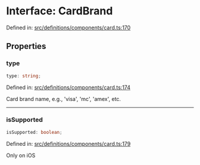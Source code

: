 # Interface: CardBrand

Defined in: [src/definitions/components/card.ts:170](https://github.com/Fiksuruoka-fi/capacitor-adyen/blob/ec0298b54122e01d83010c917a8a16a8b41bbdb4/src/definitions/components/card.ts#L170)

## Properties

### type

```ts
type: string;
```

Defined in: [src/definitions/components/card.ts:174](https://github.com/Fiksuruoka-fi/capacitor-adyen/blob/ec0298b54122e01d83010c917a8a16a8b41bbdb4/src/definitions/components/card.ts#L174)

Card brand name, e.g., 'visa', 'mc', 'amex', etc.

***

### isSupported

```ts
isSupported: boolean;
```

Defined in: [src/definitions/components/card.ts:179](https://github.com/Fiksuruoka-fi/capacitor-adyen/blob/ec0298b54122e01d83010c917a8a16a8b41bbdb4/src/definitions/components/card.ts#L179)

Only on iOS
